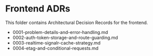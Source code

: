 # Frontend ADRs

<!-- BEGIN:FRONTEND-ADR-INDEX -->
This folder contains Architectural Decision Records for the frontend.

- 0001-problem-details-and-error-handling.md
- 0002-auth-token-storage-and-route-guarding.md
- 0003-realtime-signalr-cache-strategy.md
- 0004-etag-and-conditional-requests.md
<!-- END:FRONTEND-ADR-INDEX -->
